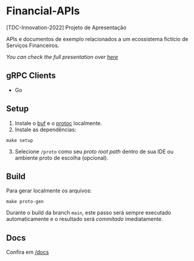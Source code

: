 # Financial-APIs

[TDC-Innovation-2022] Projeto de Apresentação

APIs e documentos de exemplo relacionados a um ecossistema fictício de Serviços Financeiros.

_You can check the full presentation over [here](https://pitchdeck.hypermatic.com/slides/l3s68qu391857?token=RWZTPnFUIkRoQUpkVFY%3D)_


## gRPC Clients
 - Go

## Setup
1. Instale o [buf](https://docs.buf.build/installation) e o [protoc](https://grpc.io/docs/protoc-installation/) localmente.
2. Instale as dependências:

```
make setup
```
3. Selecione `/proto` como seu _proto root path_ dentro de sua IDE ou ambiente proto de escolha (opcional).

## Build
Para gerar localmente os arquivos:

```
make proto-gen
```

Durante o build da branch `main`, este passo será sempre executado automaticamente e o resultado será _commitado_ imediatamente.  

## Docs
Confira em [/docs](/docs)
